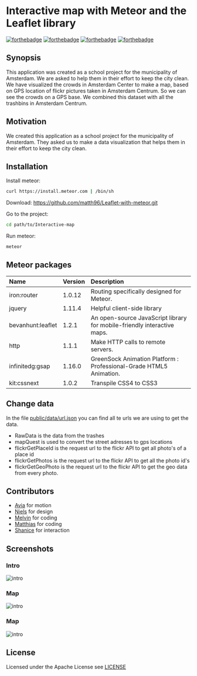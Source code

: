 # Interactive map with Meteor and the Leaflet library
[![forthebadge](http://forthebadge.com/images/badges/built-with-love.svg)](http://informotion.meteor.com)
[![forthebadge](http://forthebadge.com/images/badges/uses-html.svg)](http://informotion.meteor.com)
[![forthebadge](http://forthebadge.com/images/badges/uses-js.svg)](http://informotion.meteor.com)
[![forthebadge](http://forthebadge.com/images/badges/uses-css.svg)](http://informotion.meteor.com)

## Synopsis
This application was created as a school project for the municipality of Amsterdam. We are asked to help them in their effort to keep the city clean. We have visualized the crowds in Amsterdam Center to make a map, based on GPS location of flickr pictures taken in Amsterdam Centrum. So we can see the crowds on a GPS base. We combined this dataset with all the trashbins in Amsterdam Centrum.

## Motivation
We created this application as a school project for the municipality of Amsterdam. They asked us to make a data visualization that helps them in their effort to keep the city clean.

## Installation
Install meteor:

```bash
curl https://install.meteor.com | /bin/sh
```

Download:
https://github.com/matth96/Leaflet-with-meteor.git

Go to the project:

```bash
cd path/to/Interactive-map
```

Run meteor:
```bash
meteor
```


## Meteor packages
Name              | Version | Description
:---------------- | :-----  | :-------------------------------------------------------------------
iron:router       | 1.0.12  | Routing specifically designed for Meteor.
jquery       | 1.11.4  | Helpful client-side library
bevanhunt:leaflet | 1.2.1   | An open-source JavaScript library for mobile-friendly interactive maps.
http              | 1.1.1   | Make HTTP calls to remote servers.
infinitedg:gsap   | 1.16.0  | GreenSock Animation Platform : Professional-Grade HTML5 Animation.
kit:cssnext       | 1.0.2   | Transpile CSS4 to CSS3


## Change data
In the file [public/data/url.json](https://github.com/matth96/Interactive-map/blob/master/public/data/url.json) you can find all te urls we are using to get the data.

- RawData is the data from the trashes
- mapQuest is used to convert the street adresses to gps locations
- flickrGetPlaceId is the request url to the flickr API to get all photo's of a place id
- flickrGetPhotos is the request url to the flickr API to get all the photo id's
- flickrGetGeoPhoto is the request url to the flickr API to get the geo data from every photo.


## Contributors
 - [Avia]() for motion
 - [Niels](http://cremind.nl) for design
 - [Melvin](http://oege.ie.hva.nl/~reijnom001/testportfolio/index.html) for coding
 - [Matthias](http://mdolstra.me) for coding
 - [Shanice](http://www.shanicedesign.com) for interaction

## Screenshots

### Intro
![intro](http://hva.mdolstra.me/informotion/intro.png)

### Map
![intro](http://hva.mdolstra.me/informotion/normal.png)

### Map
![intro](http://hva.mdolstra.me/informotion/zoomed.png)


## License
Licensed under the  Apache License  see [LICENSE](https://github.com/matth96/Interactive-map/blob/master/LICENSE.md)

